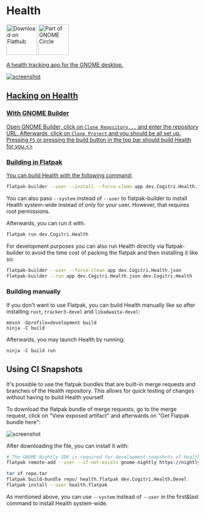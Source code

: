 # Health
<p float="left">
<a href="https://flathub.org/apps/details/dev.Cogitri.Health"><img height='80' alt='Download on Flathub' src='https://flathub.org/assets/badges/flathub-badge-en.png'/></a>
<a href="https://circle.gnome.org/"><img height='80' alt='Part of GNOME Circle' src='https://gitlab.gnome.org/Teams/Circle/-/raw/91de93edbb3e75eb0882d56bd466e58b525135d5/assets/button/circle-button-fullcolor.svg'/>
</p>

A health tracking app for the GNOME desktop.

![screenshot](https://gitlab.gnome.org/World/Health/raw/master/docs/screenshot_main.png)

## Hacking on Health

### With GNOME Builder

Open GNOME Builder, click on `Clone Repository...` and enter the repository URL. Afterwards, click on `Clone Project` and you should be all set up. Pressing `F5` or pressing the build button in the top bar should build Health for you.<>

### Building in Flatpak

You can build Health with the following command:

```sh
flatpak-builder --user --install --force-clean app dev.Cogitri.Health.json
```

You can also pass `--system` instead of `--user` to flatpak-builder to install Health system-wide instead of only for your user. However, that requires root permissions.

Afterwards, you can run it with:

```sh
flatpak run dev.Cogitri.Health
```

For development purposes you can also run Health directly via flatpak-builder to avoid the time cost of packing the flatpak and then installing it like so:

```sh
flatpak-builder --user --force-clean app dev.Cogitri.Health.json
flatpak-builder --run app dev.Cogitri.Health.json dev.Cogitri.Health
```


### Building manually

If you don't want to use Flatpak, you can build Health manually like so after installing `rust`, `tracker3-devel` and `libadwaita-devel`:

```
meson -Dprofile=development build
ninja -C build
```

Afterwards, you may launch Health by running:

```
ninja -C build run
```


## Using CI Snapshots

It's possible to use the flatpak bundles that are built-in merge requests and branches of the Health repository. This allows for quick testing of changes without having to build Health yourself.

To download the flatpak bundle of merge requests, go to the merge request, click on "View exposed artifact" and afterwards on "Get Flatpak bundle here":

![screenshot](https://gitlab.gnome.org/World/Health/raw/master/docs/ci-mr-flatpak-bundle.png)

After downloading the file, you can install it with:

```sh
# The GNOME Nightly SDK is required for development snapshots of Health
flatpak remote-add --user --if-not-exists gnome-nightly https://nightly.gnome.org/gnome-nightly.flatpakrepo

tar xf repo.tar
flatpak build-bundle repo/ health.flatpak dev.Cogitri.Health.Devel
flatpak install --user health.flatpak
```

As mentioned above, you can use `--system` instead of `--user` in the first&last command to install Health system-wide.
